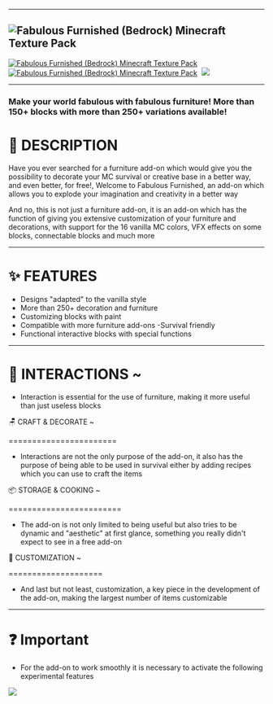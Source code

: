 * * * * *

![Fabulous Furnished (Bedrock) Minecraft Texture Pack](https://hirxs-workshop.net/wp-content/uploads/2025/04/ff_icon.png)
-------------------------------------------------------------------------------------------------------------------------

[![Fabulous Furnished (Bedrock) Minecraft Texture Pack](https://hirxs-workshop.net/wp-content/uploads/2025/04/ff_discord.png)](https://discord.gg/jCcWuTFxk3)   [![Fabulous Furnished (Bedrock) Minecraft Texture Pack](https://hirxs-workshop.net/wp-content/uploads/2025/04/ff_x.png)](https://www.curseforge.com/linkout?remoteUrl=https%253a%252f%252fx.com%252f%2540HyrxsMC)  [![](https://hirxs-workshop.net/wp-content/uploads/2025/04/ff_yt.png)](https://www.youtube.com/@HirxsMC)

* * * * *

### Make your world fabulous with fabulous furniture! More than 150+ blocks with more than 250+ variations available!

📕 DESCRIPTION
==============

Have you ever searched for a furniture add-on which would give you the possibility to decorate your MC survival or creative base in a better way, and even better, for free!, Welcome to Fabulous Furnished, an add-on which allows you to explode your imagination and creativity in a better way

And no, this is not just a furniture add-on, it is an add-on which has the function of giving you extensive customization of your furniture and decorations, with support for the 16 vanilla MC colors, VFX effects on some blocks, connectable blocks and much more

* * * * *

✨ FEATURES 
===========

-   Designs "adapted" to the vanilla style
-   More than 250+ decoration and furniture
-   Customizing blocks with paint
-   Compatible with more furniture add-ons -Survival friendly
-   Functional interactive blocks with special functions

* * * * *

🔧 INTERACTIONS ~
=================

-   Interaction is essential for the use of furniture, making it more useful than just useless blocks

🪑 CRAFT & DECORATE ~

=======================

-   Interactions are not the only purpose of the add-on, it also has the purpose of being able to be used in survival either by adding recipes which you can use to craft the items

📦 STORAGE & COOKING ~

========================

-   The add-on is not only limited to being useful but also tries to be dynamic and "aesthetic" at first glance, something you really didn't expect to see in a free add-on

🎨 CUSTOMIZATION ~

====================

-   And last but not least, customization, a key piece in the development of the add-on, making the largest number of items customizable

* * * * *

❓ Important
===========

-   For the add-on to work smoothly it is necessary to activate the following experimental features

![](https://hirxs-workshop.com/wp-content/uploads/2024/12/Screenshot-2024-12-02-234837.png)
